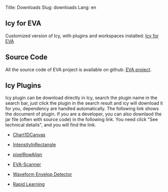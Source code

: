 Title: Downloads
Slug: downloads
Lang: en

## Icy for EVA
Customized version of Icy, with plugins and workspaces installed:
[Icy for EVA](https://github.com/evaimg/Icy-App/archive/master.zip)


## Source Code
All the source code of EVA project is available on github: [EVA project](https://github.com/oeway/EVA/).

## Icy Plugins
Icy plugin can be download directly in Icy, search the plugin name in the search bar, just click the plugin in the search result and icy will download it for you, dependency are handled automatically. The following link shows the document of plugin.
If you are a developer, you can also downlaod the jar file (often with source code) in the following link. You need click "See technical details", and you will find the link.

* [Chart1DCanvas](http://icy.bioimageanalysis.org/plugin/Chart1DCanvas)

* [IntensityInRectangle](http://icy.bioimageanalysis.org/plugin/IntensityInRectangle)

* [pixelRowAlign](http://icy.bioimageanalysis.org/plugin/pixelRowAlign)


* [EVA-Scanner](http://icy.bioimageanalysis.org/plugin/EVA-Scanner)


* [Waveform Envelop Detector](http://icy.bioimageanalysis.org/plugin/Waveform_Envelope_Detector)

* [Rapid Learning](http://icy.bioimageanalysis.org/plugin/Rapid_Learning)